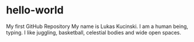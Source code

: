 # hello-world
My first GitHub Repository 
My name is Lukas Kucinski. I am a human being, typing. 
I like juggling, basketball, celestial bodies and wide open spaces.
